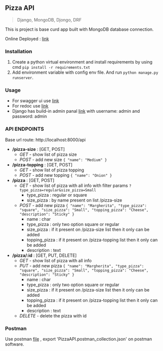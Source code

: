 ## Pizza API

> Django, MongoDB, Djongo, DRF

This is project is base curd app built with MongoDB database connection.

Online Deployed : [link](https://shrouded-cliffs-72504.herokuapp.com/)

### Installation

1. Create a python virtual environment and install requirements by using cmd `pip install -r requirements.txt`
2. Add environment variable with config env file. And run `python manage.py runserver`.

### Usage

- For swagger ui use [link](https://shrouded-cliffs-72504.herokuapp.com/swagger/)
- For redoc use [link](https://shrouded-cliffs-72504.herokuapp.com/redoc/)
- Django has build-in admin panal [link](https://shrouded-cliffs-72504.herokuapp.com/admin) with username: admin and password: admin

### API ENDPOINTS

Base url route: http://localhost:8000/api

- **/pizza-size** : [GET, POST]
  - _GET_ - show list of pizza size
  - _POST_ - add new size `{ "name": "Medium" }`
- **/pizza-topping** : [GET, POST]
  - _GET_ - show list of pizza topping
  - _POST_ - add new topping `{ "name": "Onion" }`
- **/pizza** : [GET, POST]
  - _GET_ - show list of pizza with all info with filter params `?type_pizza=regular&size_pizza=Small`
    - type_pizza : regular or square
    - size_pizza : by name present on list /pizza-size
  - _POST_ - add new pizza `{ "name": "Margherita", "type_pizza": "square", "size_pizza": "Small", "topping_pizza": "Cheese", "description": "Sticky" }`
    - name : char
    - type_pizza : only two option square or regular
    - size_pizza : if it present on /pizza-size list then it only can be added
    - topping_pizza : if it present on /pizza-topping list then it only can be added
    - description : text
- **/pizza/:id** : [GET, PUT, DELETE]
  - _GET_ - show list of pizza with all info
  - _PUT_ - add new pizza `{ "name": "Margherita", "type_pizza": "square", "size_pizza": "Small", "topping_pizza": "Cheese", "description": "Sticky" }`
    - name : char
    - type_pizza : only two option square or regular
    - size_pizza : if it present on /pizza-size list then it only can be added
    - topping_pizza : if it present on /pizza-topping list then it only can be added
    - description : text
  - _DELETE_ - delete the pizza with id


### Postman

Use postman [file](./PizzaAPI.postman_collection.json) , export 'PizzaAPI.postman_collection.json' on postman software.
